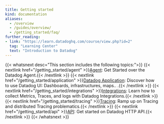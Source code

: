 ```yaml
---
title: Getting started
kind: documentation
aliases:
  - /overview
  - /guides/overview/
  - /getting_started/faq/
further_reading:
- link: "https://learn.datadoghq.com/course/view.php?id=2"
  tag: "Learning Center"
  text: "Introduction to Datadog"
---
```


{{< whatsnext desc="This section includes the following topics:">}}
    {{< nextlink href="/getting_started/agent" >}}<u>Agent</u>: Get Started over the Datadog Agent.{{< /nextlink >}}
    {{< nextlink href="/getting_started/application" >}}<u>Datadog Application</u>: Discover how to use Datadog UI: Dashboards, infrastructures, maps.. .{{< /nextlink >}}
    {{< nextlink href="/getting_started/integrations" >}}<u>Integrations</u>: Learn how to collect Metrics, Traces, and logs with Datadog Integrations.{{< /nextlink >}}
    {{< nextlink href="/getting_started/tracing" >}}<u>Tracing</u>: Ramp up on Tracing and distributed Tracing problematics.{{< /nextlink >}}
    {{< nextlink href="/getting_started/api" >}}<u>API</u>: Get started on Datadog HTTP API.{{< /nextlink >}}
{{< /whatsnext >}}